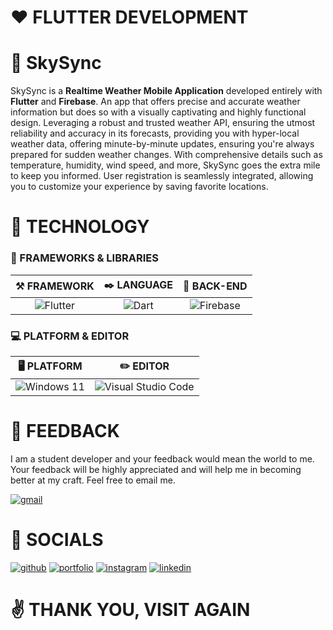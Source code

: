 # ❤️ FLUTTER DEVELOPMENT

# 📂 SkySync

SkySync is a __Realtime Weather Mobile Application__ developed entirely with __Flutter__ and __Firebase__. An app that offers precise and accurate weather information but does so with a visually captivating and highly functional design. Leveraging a robust and trusted weather API, ensuring the utmost reliability and accuracy in its forecasts, providing you with hyper-local weather data, offering minute-by-minute updates, ensuring you're always prepared for sudden weather changes. With comprehensive details such as temperature, humidity, wind speed, and more, SkySync goes the extra mile to keep you informed. User registration is seamlessly integrated, allowing you to customize your experience by saving favorite locations.

# 🤖 TECHNOLOGY

### 🚀 FRAMEWORKS & LIBRARIES

| ⚒️ FRAMEWORK | ✒️ LANGUAGE | 🤖 BACK-END |
| :-: | :-: | :-: |
![Flutter](https://img.shields.io/badge/Flutter-%2302569B.svg?style=for-the-badge&logo=Flutter&logoColor=white) | ![Dart](https://img.shields.io/badge/dart-%230175C2.svg?style=for-the-badge&logo=dart&logoColor=white) | ![Firebase](https://img.shields.io/badge/firebase-%23039BE5.svg?style=for-the-badge&logo=firebase) 

### 💻 PLATFORM & EDITOR

| 🖥️ PLATFORM | ✏️ EDITOR |
| :-: | :-: |
| ![Windows 11](https://img.shields.io/badge/Windows%2011-%230079d5.svg?style=for-the-badge&logo=Windows%2011&logoColor=white) | ![Visual Studio Code](https://img.shields.io/badge/Visual%20Studio%20Code-0008b7.svg?style=for-the-badge&logo=visual-studio-code&logoColor=white)

# 💎 FEEDBACK

I am a student developer and your feedback would mean the world to me. Your feedback will be highly appreciated and will help me in becoming better at my craft. Feel free to email me.

[![gmail](https://img.shields.io/badge/your_feedback_is_appreciated-1f0799?style=for-the-badge&logo=gmail&logoColor=f02114)](mailto:ryanndmello10@gmail.com)

# 🔗 SOCIALS

[![github](https://img.shields.io/badge/my_github-000?style=for-the-badge&logo=github&logoColor=white)](https://github.com/RyanNolascoDmello)
[![portfolio](https://img.shields.io/badge/my_portfolio-03005C?style=for-the-badge&logo=ko-fi&logoColor=white)]()
[![instagram](https://img.shields.io/badge/my_instagram-f02114?style=for-the-badge&logo=instagram&logoColor=white)](https://www.instagram.com/ryxndmello10/)
[![linkedin](https://img.shields.io/badge/my_linkedin-0A66C2?style=for-the-badge&logo=linkedin&logoColor=white)](https://www.linkedin.com/in/ryanndmello)

# ✌️ THANK YOU, VISIT AGAIN
